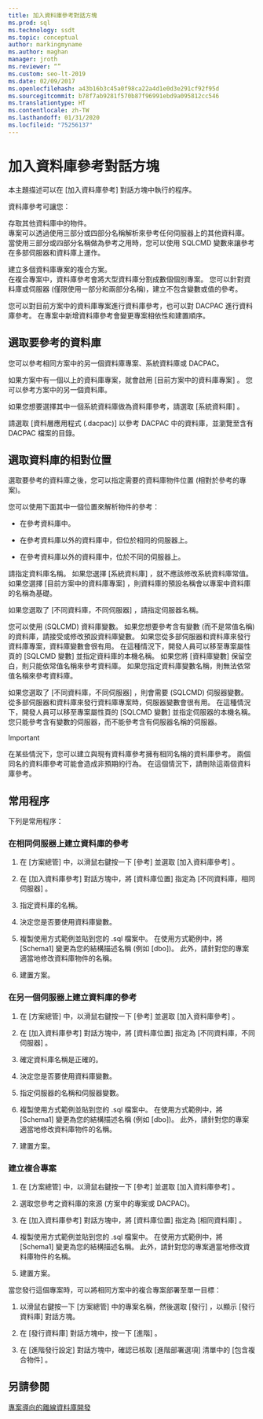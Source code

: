 ```yaml
---
title: 加入資料庫參考對話方塊
ms.prod: sql
ms.technology: ssdt
ms.topic: conceptual
author: markingmyname
ms.author: maghan
manager: jroth
ms.reviewer: “”
ms.custom: seo-lt-2019
ms.date: 02/09/2017
ms.openlocfilehash: a43b16b3c45a0f98ca22a4d1e0d3e291cf92f95d
ms.sourcegitcommit: b78f7ab9281f570b87f96991ebd9a095812cc546
ms.translationtype: HT
ms.contentlocale: zh-TW
ms.lasthandoff: 01/31/2020
ms.locfileid: "75256137"
---
```

# <a name="add-database-reference-dialog-box"></a>加入資料庫參考對話方塊

本主題描述可以在 [加入資料庫參考]  對話方塊中執行的程序。  
  
資料庫參考可讓您：  
  
存取其他資料庫中的物件。  
專案可以透過使用三部分或四部分名稱解析來參考任何伺服器上的其他資料庫。 當使用三部分或四部分名稱做為參考之用時，您可以使用 SQLCMD 變數來讓參考在多部伺服器和資料庫上運作。  
  
建立多個資料庫專案的複合方案。  
在複合專案中，資料庫參考會將大型資料庫分割成數個個別專案。 您可以針對資料庫或伺服器 (僅限使用一部分和兩部分名稱)，建立不包含變數或值的參考。  
  
您可以對目前方案中的資料庫專案進行資料庫參考，也可以對 DACPAC 進行資料庫參考。 在專案中新增資料庫參考會變更專案相依性和建置順序。  
  
## <a name="selecting-the-database-to-reference"></a>選取要參考的資料庫

您可以參考相同方案中的另一個資料庫專案、系統資料庫或 DACPAC。  
  
如果方案中有一個以上的資料庫專案，就會啟用 [目前方案中的資料庫專案]  。 您可以參考方案中的另一個資料庫。  
  
如果您想要選擇其中一個系統資料庫做為資料庫參考，請選取 [系統資料庫]  。  
  
請選取 [資料層應用程式 (.dacpac)]  以參考 DACPAC 中的資料庫，並瀏覽至含有 DACPAC 檔案的目錄。  
  
## <a name="selecting-the-databases-relative-location"></a>選取資料庫的相對位置

選取要參考的資料庫之後，您可以指定需要的資料庫物件位置 (相對於參考的專案)。  
  
您可以使用下面其中一個位置來解析物件的參考：  
  
- 在參考資料庫中。  
  
- 在參考資料庫以外的資料庫中，但位於相同的伺服器上。  
  
- 在參考資料庫以外的資料庫中，位於不同的伺服器上。  
  
請指定資料庫名稱。 如果您選擇 [系統資料庫]  ，就不應該修改系統資料庫常值。 如果您選擇 [目前方案中的資料庫專案]  ，則資料庫的預設名稱會以專案中資料庫的名稱為基礎。  
  
如果您選取了 [不同資料庫，不同伺服器]  ，請指定伺服器名稱。  
  
您可以使用 (SQLCMD) 資料庫變數。 如果您想要參考含有變數 (而不是常值名稱) 的資料庫，請接受或修改預設資料庫變數。 如果您從多部伺服器和資料庫來發行資料庫專案，資料庫變數會很有用。 在這種情況下，開發人員可以移至專案屬性頁的 [SQLCMD 變數]  並指定資料庫的本機名稱。 如果您將 [資料庫變數]  保留空白，則只能依常值名稱來參考資料庫。 如果您指定資料庫變數名稱，則無法依常值名稱來參考資料庫。  
  
如果您選取了 [不同資料庫，不同伺服器]  ，則會需要 (SQLCMD) 伺服器變數。 從多部伺服器和資料庫來發行資料庫專案時，伺服器變數會很有用。 在這種情況下，開發人員可以移至專案屬性頁的 [SQLCMD 變數]  並指定伺服器的本機名稱。 您只能參考含有變數的伺服器，而不能參考含有伺服器名稱的伺服器。  
  
> [!IMPORTANT]  
> 在某些情況下，您可以建立與現有資料庫參考擁有相同名稱的資料庫參考。 兩個同名的資料庫參考可能會造成非預期的行為。 在這個情況下，請刪除這兩個資料庫參考。  
  
## <a name="common-procedures"></a>常用程序

下列是常用程序：  
  
### <a name="to-create-a-reference-to-a-database-on-the-same-server"></a>在相同伺服器上建立資料庫的參考  
  
1.  在 [方案總管] 中，以滑鼠右鍵按一下 [參考]  並選取 [加入資料庫參考]  。  
  
2.  在 [加入資料庫參考]  對話方塊中，將 [資料庫位置]  指定為 [不同資料庫，相同伺服器]  。  
  
3.  指定資料庫的名稱。  
  
4.  決定您是否要使用資料庫變數。  
  
5.  複製使用方式範例並貼到您的 .sql 檔案中。 在使用方式範例中，將 [Schema1] 變更為您的結構描述名稱 (例如 [dbo])。 此外，請針對您的專案適當地修改資料庫物件的名稱。  
  
6.  建置方案。  
  
### <a name="to-create-a-reference-to-a-database-on-another-server"></a>在另一個伺服器上建立資料庫的參考  
  
1.  在 [方案總管] 中，以滑鼠右鍵按一下 [參考]  並選取 [加入資料庫參考]  。  
  
2.  在 [加入資料庫參考]  對話方塊中，將 [資料庫位置]  指定為 [不同資料庫，不同伺服器]  。  
  
3.  確定資料庫名稱是正確的。  
  
4.  決定您是否要使用資料庫變數。  
  
5.  指定伺服器的名稱和伺服器變數。  
  
6.  複製使用方式範例並貼到您的 .sql 檔案中。 在使用方式範例中，將 [Schema1] 變更為您的結構描述名稱 (例如 [dbo])。 此外，請針對您的專案適當地修改資料庫物件的名稱。  
  
7.  建置方案。  
  
### <a name="to-create-a-composite-project"></a>建立複合專案  
  
1.  在 [方案總管] 中，以滑鼠右鍵按一下 [參考]  並選取 [加入資料庫參考]  。  
  
2.  選取您參考之資料庫的來源 (方案中的專案或 DACPAC)。  
  
3.  在 [加入資料庫參考]  對話方塊中，將 [資料庫位置]  指定為 [相同資料庫]  。  
  
4.  複製使用方式範例並貼到您的 .sql 檔案中。 在使用方式範例中，將 [Schema1] 變更為您的結構描述名稱。 此外，請針對您的專案適當地修改資料庫物件的名稱。  
  
5.  建置方案。  
  
當您發行這個專案時，可以將相同方案中的複合專案部署至單一目標：  
  
1.  以滑鼠右鍵按一下 [方案總管]  中的專案名稱，然後選取 [發行]  ，以顯示 [發行資料庫]  對話方塊。  
  
2.  在 [發行資料庫]  對話方塊中，按一下 [進階]  。  
  
3.  在 [進階發行設定]  對話方塊中，確認已核取 [進階部署選項]  清單中的 [包含複合物件]  。  
  
## <a name="see-also"></a>另請參閱

[專案導向的離線資料庫開發](../ssdt/project-oriented-offline-database-development.md)